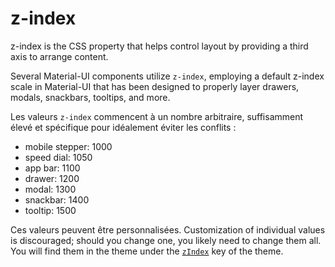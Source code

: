 # z-index

<p class="description">z-index is the CSS property that helps control layout by providing a third axis to arrange content.</p>

Several Material-UI components utilize `z-index`, employing a default z-index scale in Material-UI that has been designed to properly layer drawers, modals, snackbars, tooltips, and more.

Les valeurs `z-index` commencent à un nombre arbitraire, suffisamment élevé et spécifique pour idéalement éviter les conflits :

- mobile stepper: 1000
- speed dial: 1050
- app bar: 1100
- drawer: 1200
- modal: 1300
- snackbar: 1400
- tooltip: 1500

Ces valeurs peuvent être personnalisées. Customization of individual values is discouraged; should you change one, you likely need to change them all. You will find them in the theme under the [`zIndex`](/customization/default-theme/?expand-path=$.zIndex) key of the theme.
